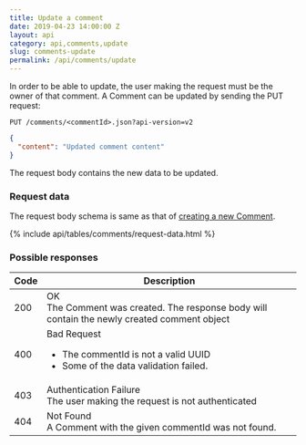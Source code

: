 ```yaml
---
title: Update a comment
date: 2019-04-23 14:00:00 Z
layout: api
category: api,comments,update
slug: comments-update
permalink: /api/comments/update
---
```


In order to be able to update, the user making the request must be the owner of that comment.
A Comment can be updated by sending the PUT request:

```
PUT /comments/<commentId>.json?api-version=v2
```
```json
{
  "content": "Updated comment content"
}
```

The request body contains the new data to be updated. 

### Request data

The request body schema is same as that of [creating a new Comment](/api/comments/create).

{% include api/tables/comments/request-data.html %}

### Possible responses

<table class="table-parameters">
<thead>
  <tr>
   <th>Code
   </th>
   <th>Description
   </th>
  </tr>
</thead>
<tbody>
  <tr>
   <td>200
   </td>
   <td>OK<br/>
The Comment was created. The response body will contain the newly created comment object
   </td>
  </tr>
  <tr>
   <td>400
   </td>
   <td>Bad Request
      <ul>
        <li>The commentId is not a valid UUID</li>
        <li>Some of the data validation failed.</li>
      </ul>
   </td>
  </tr>
  <tr>
   <td>403
   </td>
   <td>Authentication Failure<br/>
   The user making the request is not authenticated
   </td>
  </tr>
  <tr>
   <td>404
   </td>
   <td>Not Found<br/>
   A Comment with the given commentId was not found.
   </td>
  </tr>
</tbody>
</table>

